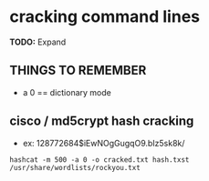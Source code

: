 # cracking command lines
**TODO:** Expand
## THINGS TO REMEMBER
  - a 0 == dictionary mode

## cisco / md5crypt hash cracking
- ex:  $1$28772684$iEwNOgGugqO9.bIz5sk8k/ 
```
hashcat -m 500 -a 0 -o cracked.txt hash.txst /usr/share/wordlists/rockyou.txt
```
